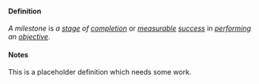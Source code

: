 #### Definition

*A milestone* is *a [stage](https://github.com/gcassel/Modular-Organization-Terminology/blob/master/terms/stage.md) of [completion](https://github.com/gcassel/Modular-Organization-Terminology/blob/master/terms/complete.md)* or *[measurable](https://github.com/gcassel/Modular-Organization-Terminology/blob/master/terms/measure.md) [success](https://github.com/gcassel/Modular-Organization-Terminology/blob/master/terms/succeed.md)* in *[performing](https://github.com/gcassel/Modular-Organization-Terminology/blob/master/terms/perform.md) an [objective](https://github.com/gcassel/Modular-Organization-Terminology/blob/master/terms/objective.md)*.

#### Notes

This is a placeholder definition which needs some work.
